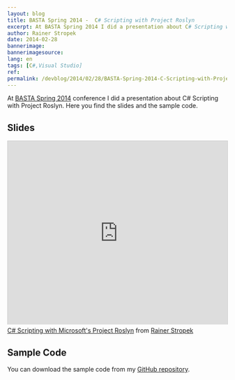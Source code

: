 ```yaml
---
layout: blog
title: BASTA Spring 2014 -  C# Scripting with Project Roslyn
excerpt: At BASTA Spring 2014 I did a presentation about C# Scripting with Project Roslyn. Here you find the slides and the sample code.
author: Rainer Stropek
date: 2014-02-28
bannerimage: 
bannerimagesource: 
lang: en
tags: [C#,Visual Studio]
ref: 
permalink: /devblog/2014/02/28/BASTA-Spring-2014-C-Scripting-with-Project-Roslyn
---
```


<p>At <a href="http://www.basta.net" target="_blank">BASTA Spring 2014</a> conference I did a presentation about C# Scripting with Project Roslyn. Here you find the slides and the sample code.</p><h2>Slides</h2><div class="videoWrapper">
  <iframe src="http://www.slideshare.net/slideshow/embed_code/31748796?rel=0" width="512" height="421" frameborder="0" marginwidth="0" marginheight="0" scrolling="no" style="border:1px solid #CCC; border-width:1px 1px 0; margin-bottom:5px; max-width: 100%;" allowfullscreen="allowfullscreen"></iframe>
</div><div class="imageCaption">
  <a href="https://www.slideshare.net/rstropek/c-scripting-with-microsofts-project-roslyn" title="C# Scripting with Microsoft's Project Roslyn" target="_blank">C# Scripting with Microsoft's Project Roslyn</a> from <a href="http://www.slideshare.net/rstropek" target="_blank">Rainer Stropek</a></div><h2>Sample Code</h2><p>You can download the sample code from my <a href="https://github.com/rstropek/Samples/tree/master/RoslynScripting" target="_blank">GitHub repository</a>.</p>
